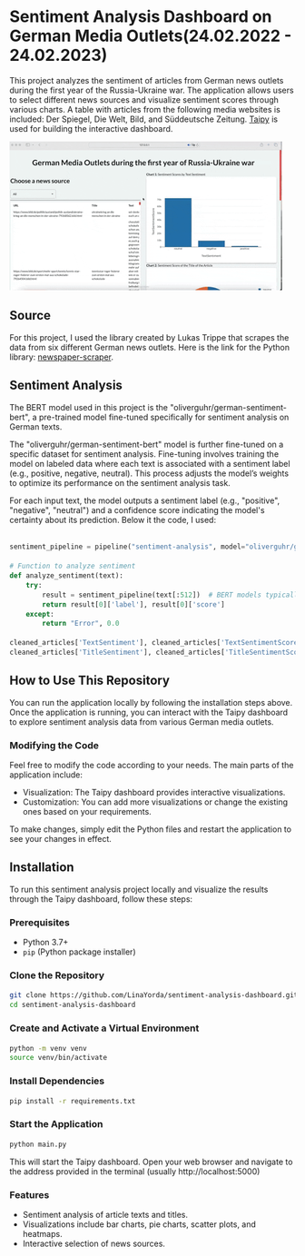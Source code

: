 # Sentiment Analysis Dashboard on German Media Outlets(24.02.2022 - 24.02.2023)

This project analyzes the sentiment of articles from German news outlets during the first year of the Russia-Ukraine war. The application allows users to select different news sources and visualize sentiment scores through various charts. A table with articles from the following media websites is included: Der Spiegel, Die Welt, Bild, and Süddeutsche Zeitung. [Taipy](https://taipy.io) is used for building the interactive dashboard. 


![Demo](giphy.GIF)



## Source

For this project, I used the library created by Lukas Trippe that scrapes the data from six different German news outlets. Here is the link for the Python library: [newspaper-scraper](https://pypi.org/project/newspaper-scraper/).


## Sentiment Analysis 

The BERT model used in this project is the "oliverguhr/german-sentiment-bert", a pre-trained model fine-tuned specifically for sentiment analysis on German texts. 

The "oliverguhr/german-sentiment-bert" model is further fine-tuned on a specific dataset for sentiment analysis. Fine-tuning involves training the model on labeled data where each text is associated with a sentiment label (e.g., positive, negative, neutral). This process adjusts the model’s weights to optimize its performance on the sentiment analysis task.

For each input text, the model outputs a sentiment label (e.g., "positive", "negative", "neutral") and a confidence score indicating the model's certainty about its prediction. Below it the code, I used:

```python

sentiment_pipeline = pipeline("sentiment-analysis", model="oliverguhr/german-sentiment-bert")

# Function to analyze sentiment
def analyze_sentiment(text):
    try:
        result = sentiment_pipeline(text[:512])  # BERT models typically have a max token limit, so truncating long texts
        return result[0]['label'], result[0]['score']
    except:
        return "Error", 0.0

cleaned_articles['TextSentiment'], cleaned_articles['TextSentimentScore'] = zip(*cleaned_articles['Text'].map(analyze_sentiment))
cleaned_articles['TitleSentiment'], cleaned_articles['TitleSentimentScore'] = zip(*cleaned_articles['Title'].map(analyze_sentiment))
```


## How to Use This Repository

You can run the application locally by following the installation steps above. Once the application is running, you can interact with the Taipy dashboard to explore sentiment analysis data from various German media outlets.

### Modifying the Code

Feel free to modify the code according to your needs. The main parts of the application include:

* Visualization: The Taipy dashboard provides interactive visualizations.
* Customization: You can add more visualizations or change the existing ones based on your requirements.

To make changes, simply edit the Python files and restart the application to see your changes in effect.


## Installation

To run this sentiment analysis project locally and visualize the results through the Taipy dashboard, follow these steps:


### Prerequisites

- Python 3.7+
- `pip` (Python package installer)


### Clone the Repository

```bash
git clone https://github.com/LinaYorda/sentiment-analysis-dashboard.git
cd sentiment-analysis-dashboard
```

### Create and Activate a Virtual Environment

 ```bash
python -m venv venv
source venv/bin/activate  
 ```

### Install Dependencies

```bash
pip install -r requirements.txt
```

### Start the Application

```bash
python main.py
```

This will start the Taipy dashboard. Open your web browser and navigate to the address provided in the terminal (usually http://localhost:5000)



### Features

- Sentiment analysis of article texts and titles.
- Visualizations include bar charts, pie charts, scatter plots, and heatmaps.
- Interactive selection of news sources.